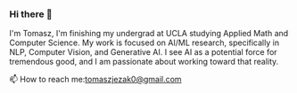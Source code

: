 ### Hi there 👋

I'm Tomasz, I'm finishing my undergrad at UCLA studying Applied Math and Computer Science. My work is focused on AI/ML research, specifically in NLP, Computer Vision, and Generative AI. I see AI as a potential force for tremendous good, and I am passionate about working toward that reality.

📫 How to reach me:tomaszjezak0@gmail.com 

<!--
**tomaszjezak/tomaszjezak** is a ✨ _special_ ✨ repository because its `README.md` (this file) appears on your GitHub profile.

Here are some ideas to get you started:

- 🔭 I’m currently working on ...
- 🌱 I’m currently learning ...
- 👯 I’m looking to collaborate on ...
- 🤔 I’m looking for help with ...
- 💬 Ask me about ...
- 📫 How to reach me: ...
- 😄 Pronouns: ...
- ⚡ Fun fact: ...
-->
